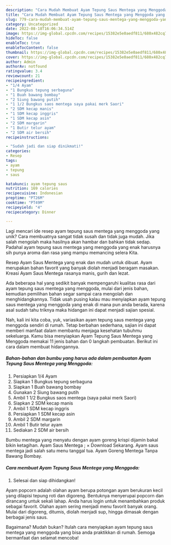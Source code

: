 ```yaml
---
description: "Cara Mudah Membuat Ayam Tepung Saus Mentega yang Menggoda yang Lezat Sekali"
title: "Cara Mudah Membuat Ayam Tepung Saus Mentega yang Menggoda yang Lezat Sekali"
slug: 779-cara-mudah-membuat-ayam-tepung-saus-mentega-yang-menggoda-yang-lezat-sekali
category: Uncategorized
date: 2022-08-18T16:06:34.514Z
image: https://img-global.cpcdn.com/recipes/15382e5e0aedf811/680x482cq70/ayam-tepung-saus-mentega-yang-menggoda-foto-resep-utama.jpg
hideToc: false
enableToc: true
enableTocContent: false
thumbnail: https://img-global.cpcdn.com/recipes/15382e5e0aedf811/680x482cq70/ayam-tepung-saus-mentega-yang-menggoda-foto-resep-utama.jpg
cover: https://img-global.cpcdn.com/recipes/15382e5e0aedf811/680x482cq70/ayam-tepung-saus-mentega-yang-menggoda-foto-resep-utama.jpg
author: Admin
authorAv: notfound
ratingvalue: 3.4
reviewcount: 21
recipeingredient:
- "1/4 Ayam"
- "1 Bungkus tepung serbaguna"
- "1 Buah bawang bombay"
- "2 Siung bawang putih"
- "1 1/2 Bungkus saos mentega saya pakai merk Saori"
- "2 SDM kecap manis"
- "1 SDM kecap inggris"
- "1 SDM kecap asin"
- "2 SDM margarin"
- "1 Butir telur ayam"
- "2 SDM air bersih"
recipeinstructions:

- "Sudah jadi dan siap dinikmati!"
categories:
- Resep
tags:
- ayam
- tepung
- saus

katakunci: ayam tepung saus 
nutrition: 169 calories
recipecuisine: Indonesian
preptime: "PT26M"
cooktime: "PT49M"
recipeyield: "4"
recipecategory: Dinner

---
```





Lagi mencari ide resep ayam tepung saus mentega yang menggoda yang unik? Cara membuatnya sangat tidak susah dan tidak juga mudah. Jika salah mengolah maka hasilnya akan hambar dan bahkan tidak sedap. Padahal ayam tepung saus mentega yang menggoda yang enak harusnya sih punya aroma dan rasa yang mampu memancing selera Kita.





Resep Ayam Saus Mentega yang enak dan mudah untuk dibuat. Ayam merupakan bahan favorit yang banyak diolah menjadi beragam masakan. Kreasi Ayam Saus Mentega rasanya manis, gurih dan lezat.

Ada beberapa hal yang sedikit banyak mempengaruhi kualitas rasa dari ayam tepung saus mentega yang menggoda, mulai dari jenis bahan, kemudian pemilihan bahan segar sampai cara mengolah dan menghidangkannya. Tidak usah pusing kalau mau menyiapkan ayam tepung saus mentega yang menggoda yang enak di mana pun anda berada, karena asal sudah tahu triknya maka hidangan ini dapat menjadi sajian spesial.






Nah, kali ini kita coba, yuk, variasikan ayam tepung saus mentega yang menggoda sendiri di rumah. Tetap berbahan sederhana, sajian ini dapat memberi manfaat dalam membantu menjaga kesehatan tubuhmu sekeluarga. Kamu bisa menyiapkan Ayam Tepung Saus Mentega yang Menggoda memakai 11 jenis bahan dan 0 langkah pembuatan. Berikut ini cara dalam membuat hidangannya.

<!--inarticleads1-->

##### Bahan-bahan dan bumbu yang harus ada dalam pembuatan Ayam Tepung Saus Mentega yang Menggoda:

1. Persiapkan 1/4 Ayam
1. Siapkan 1 Bungkus tepung serbaguna
1. Siapkan 1 Buah bawang bombay
1. Gunakan 2 Siung bawang putih
1. Ambil 1 1/2 Bungkus saos mentega (saya pakai merk Saori)
1. Siapkan 2 SDM kecap manis
1. Ambil 1 SDM kecap inggris
1. Persiapkan 1 SDM kecap asin
1. Ambil 2 SDM margarin
1. Ambil 1 Butir telur ayam
1. Sediakan 2 SDM air bersih


Bumbu mentega yang menyatu dengan ayam goreng krispi dijamin bakal bikin ketagihan. Ayam Saus Mentega ; × Download Sekarang. Ayam saus mentega jadi salah satu menu tanggal tua. Ayam Goreng Mentega Tanpa Bawang Bombay. 

<!--inarticleads2-->

##### Cara membuat Ayam Tepung Saus Mentega yang Menggoda:


1. Selesai dan siap dihidangkan!

Ayam popcorn adalah olahan ayam berupa potongan ayam berukuran kecil yang dilapisi tepung roti dan digoreng. Bentuknya menyerupai popcorn dan dirancang untuk sekali lahap. Anda harus login untuk menambahkan produk sebagai favorit. Olahan ayam sering menjadi menu favorit banyak orang. Mulai dari digoreng, ditumis, diolah menjadi sup, hingga dimasak dengan berbagai jenis saus. 

Bagaimana? Mudah bukan? Itulah cara menyiapkan ayam tepung saus mentega yang menggoda yang bisa anda praktikkan di rumah. Semoga bermanfaat dan selamat mencoba!
